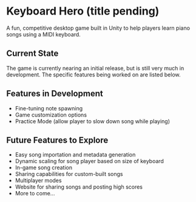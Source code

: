 # Keyboard Hero (title pending)
A fun, competitive desktop game built in Unity to help players learn piano songs using a MIDI keyboard.

## Current State
The game is currently nearing an initial release, but is still very much in development. The specific features being worked on are listed below.

## Features in Development
- Fine-tuning note spawning
- Game customization options
- Practice Mode (allow player to slow down song while playing)

## Future Features to Explore
- Easy song importation and metadata generation
- Dynamic scaling for song player based on size of keyboard
- In-game song creation
- Sharing capabilities for custom-built songs
- Multiplayer modes
- Website for sharing songs and posting high scores
- More to come...

